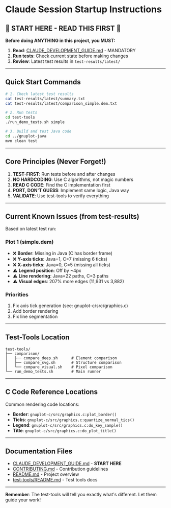 # Claude Session Startup Instructions

## 🚨 START HERE - READ THIS FIRST 🚨

**Before doing ANYTHING in this project, you MUST:**

1. **Read**: [CLAUDE_DEVELOPMENT_GUIDE.md](../CLAUDE_DEVELOPMENT_GUIDE.md) - MANDATORY
2. **Run tests**: Check current state before making changes
3. **Review**: Latest test results in `test-results/latest/`

---

## Quick Start Commands

```bash
# 1. Check latest test results
cat test-results/latest/summary.txt
cat test-results/latest/comparison_simple.dem.txt

# 2. Run tests
cd test-tools
./run_demo_tests.sh simple

# 3. Build and test Java code
cd ../gnuplot-java
mvn clean test
```

---

## Core Principles (Never Forget!)

1. **TEST-FIRST**: Run tests before and after changes
2. **NO HARDCODING**: Use C algorithms, not magic numbers
3. **READ C CODE**: Find the C implementation first
4. **PORT, DON'T GUESS**: Implement same logic, Java way
5. **VALIDATE**: Use test-tools to verify everything

---

## Current Known Issues (from test-results)

Based on latest test run:

### Plot 1 (simple.dem)
- ❌ **Border**: Missing in Java (C has border frame)
- ❌ **Y-axis ticks**: Java=1, C=7 (missing 6 ticks)
- ❌ **X-axis ticks**: Java=0, C=5 (missing all ticks)
- ⚠️ **Legend position**: Off by ~4px
- ⚠️ **Line rendering**: Java=22 paths, C=3 paths
- ⚠️ **Visual edges**: 207% more edges (11,931 vs 3,882)

### Priorities
1. Fix axis tick generation (see: gnuplot-c/src/graphics.c)
2. Add border rendering
3. Fix line segmentation

---

## Test-Tools Location

```
test-tools/
├── comparison/
│   ├── compare_deep.sh      # Element comparison
│   ├── compare_svg.sh       # Structure comparison
│   └── compare_visual.sh    # Pixel comparison
└── run_demo_tests.sh        # Main runner
```

---

## C Code Reference Locations

Common rendering code locations:

- **Border**: `gnuplot-c/src/graphics.c:plot_border()`
- **Ticks**: `gnuplot-c/src/graphics.c:quantize_normal_tics()`
- **Legend**: `gnuplot-c/src/graphics.c:do_key_sample()`
- **Title**: `gnuplot-c/src/graphics.c:do_plot_title()`

---

## Documentation Files

- [CLAUDE_DEVELOPMENT_GUIDE.md](../CLAUDE_DEVELOPMENT_GUIDE.md) - **START HERE**
- [CONTRIBUTING.md](../CONTRIBUTING.md) - Contribution guidelines
- [README.md](../README.md) - Project overview
- [test-tools/README.md](../test-tools/README.md) - Test tools docs

---

**Remember**: The test-tools will tell you exactly what's different. Let them guide your work!
